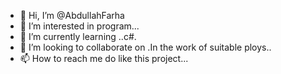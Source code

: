 - 👋 Hi, I’m @AbdullahFarha
- 👀 I’m interested in program...
- 🌱 I’m currently learning ..c#.
- 💞️ I’m looking to collaborate on .In the work of suitable ploys..
- 📫 How to reach me do like this project...

<!---
AbdullahFarha/AbdullahFarha is a ✨ special ✨ repository because its `README.md` (this file) appears on your GitHub profile.
You can click the Preview link to take a look at your changes.
--->

